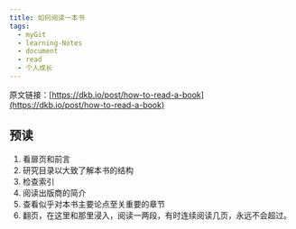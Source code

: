 ```yaml
---
title: 如何阅读一本书
tags:
  - myGit
  - learning-Notes
  - document
  - read
  - 个人成长
---
```


原文链接：[https://dkb.io/post/how-to-read-a-book](https://dkb.io/post/how-to-read-a-book)

## 预读

1. 看扉页和前言
2. 研究目录以大致了解本书的结构
3. 检查索引
4. 阅读出版商的简介
5. 查看似乎对本书主要论点至关重要的章节
6. 翻页，在这里和那里浸入，阅读一两段，有时连续阅读几页，永远不会超过。
